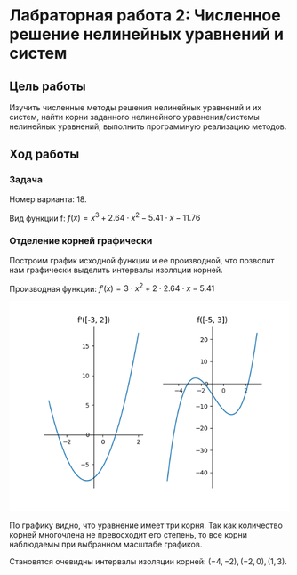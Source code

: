 # Лабраторная работа 2: Численное решение нелинейных уравнений и систем

## Цель работы

Изучить численные методы решения нелинейных 
уравнений и их систем, найти корни заданного 
нелинейного уравнения/системы нелинейных уравнений, 
выполнить программную реализацию методов.

## Ход работы

### Задача

Номер варианта: 18.

Вид функции f: 
$f(x) = x ^ 3 + 2.64 \cdot x ^ 2 − 5.41 \cdot x − 11.76$

### Отделение корней графически 

Построим график исходной функции и ее производной,
что позволит нам графически выделить интервалы
изоляции корней.

Производная функции:
$f'(x) = 3 \cdot x ^ 2 + 2 \cdot 2.64 \cdot x - 5.41$

![Графики функции и производной](./res/plot.png)

По графику видно, что уравнение имеет три корня.
Так как количество корней многочлена не превосходит
его степень, то все корни наблюдаемы при выбранном 
масштабе графиков.

Становятся очевидны интервалы изоляции корней: 
$(-4, -2), (-2, 0), (1, 3)$.


